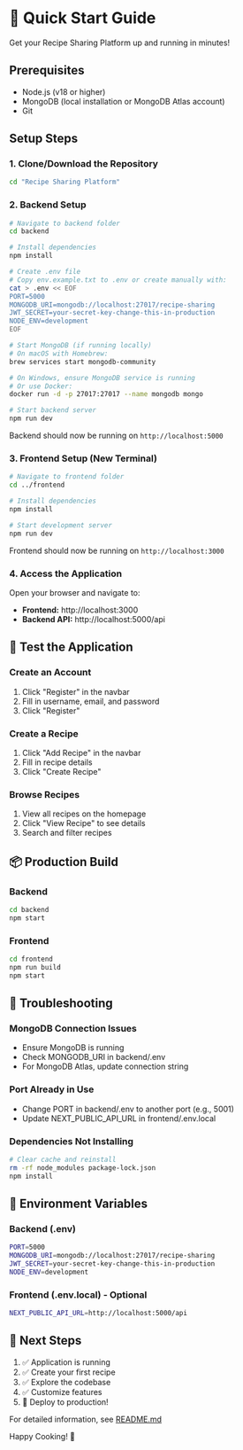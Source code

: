 # 🚀 Quick Start Guide

Get your Recipe Sharing Platform up and running in minutes!

## Prerequisites

- Node.js (v18 or higher)
- MongoDB (local installation or MongoDB Atlas account)
- Git

## Setup Steps

### 1. Clone/Download the Repository

```bash
cd "Recipe Sharing Platform"
```

### 2. Backend Setup

```bash
# Navigate to backend folder
cd backend

# Install dependencies
npm install

# Create .env file
# Copy env.example.txt to .env or create manually with:
cat > .env << EOF
PORT=5000
MONGODB_URI=mongodb://localhost:27017/recipe-sharing
JWT_SECRET=your-secret-key-change-this-in-production
NODE_ENV=development
EOF

# Start MongoDB (if running locally)
# On macOS with Homebrew:
brew services start mongodb-community

# On Windows, ensure MongoDB service is running
# Or use Docker:
docker run -d -p 27017:27017 --name mongodb mongo

# Start backend server
npm run dev
```

Backend should now be running on `http://localhost:5000`

### 3. Frontend Setup (New Terminal)

```bash
# Navigate to frontend folder
cd ../frontend

# Install dependencies
npm install

# Start development server
npm run dev
```

Frontend should now be running on `http://localhost:3000`

### 4. Access the Application

Open your browser and navigate to:
- **Frontend:** http://localhost:3000
- **Backend API:** http://localhost:5000/api

## 🧪 Test the Application

### Create an Account
1. Click "Register" in the navbar
2. Fill in username, email, and password
3. Click "Register"

### Create a Recipe
1. Click "Add Recipe" in the navbar
2. Fill in recipe details
3. Click "Create Recipe"

### Browse Recipes
1. View all recipes on the homepage
2. Click "View Recipe" to see details
3. Search and filter recipes

## 📦 Production Build

### Backend
```bash
cd backend
npm start
```

### Frontend
```bash
cd frontend
npm run build
npm start
```

## 🔧 Troubleshooting

### MongoDB Connection Issues
- Ensure MongoDB is running
- Check MONGODB_URI in backend/.env
- For MongoDB Atlas, update connection string

### Port Already in Use
- Change PORT in backend/.env to another port (e.g., 5001)
- Update NEXT_PUBLIC_API_URL in frontend/.env.local

### Dependencies Not Installing
```bash
# Clear cache and reinstall
rm -rf node_modules package-lock.json
npm install
```

## 📝 Environment Variables

### Backend (.env)
```bash
PORT=5000
MONGODB_URI=mongodb://localhost:27017/recipe-sharing
JWT_SECRET=your-secret-key-change-this-in-production
NODE_ENV=development
```

### Frontend (.env.local) - Optional
```bash
NEXT_PUBLIC_API_URL=http://localhost:5000/api
```

## 🎯 Next Steps

1. ✅ Application is running
2. ✅ Create your first recipe
3. ✅ Explore the codebase
4. ✅ Customize features
5. 🚀 Deploy to production!

For detailed information, see [README.md](README.md)

Happy Cooking! 🍳
